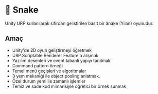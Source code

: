 # 🐍 Snake

Unity URP kullanılarak sıfırdan geliştirilen basit bir Snake (Yılan) oyunudur.

## Amaç

- Unity'de 2D oyun geliştirmeyi öğretmek
- URP Scriptable Renderer Feature a alışmak
- Yazılım desenleri ve event tabanlı yapıyı tanıtmak
- Command pattern örneği
- Temel menü geçişleri ve algoritmalar
- 3 yem mekaniği ile object pooling anlatmak.
- Özel durum yemi ile zamanlı işlemler
- Temiz ve sade kod mimarisiyle öğretici bir örnek sunmak
